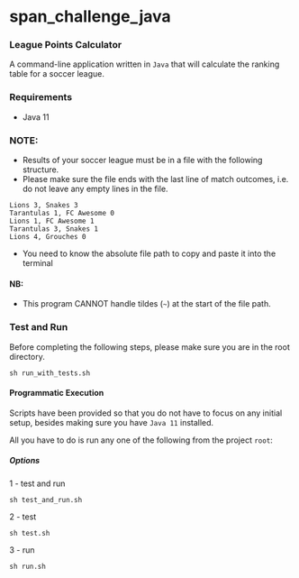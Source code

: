 # span_challenge_java #

### League Points Calculator

A command-line application written in `Java` that will calculate the ranking table for a
soccer league.

### Requirements

- Java 11

### NOTE:
- Results of your soccer league must be in a file with the following structure.
- Please make sure the file ends with the last line of match outcomes, i.e. do not leave any empty lines in the file.

```
Lions 3, Snakes 3
Tarantulas 1, FC Awesome 0
Lions 1, FC Awesome 1
Tarantulas 3, Snakes 1
Lions 4, Grouches 0
```

- You need to know the absolute file path to copy and paste it into the terminal

#### NB:
- This program CANNOT handle tildes (`~`) at the start of the file path. 

### Test and Run
Before completing the following steps, please make sure you are in the root directory.

```
sh run_with_tests.sh
```
#### Programmatic Execution

Scripts have been provided so that you do not have to focus on any initial setup, besides making sure you have `Java 11` installed.

All you have to do is run any one of the following from the project `root`:

##### Options

1 - test and run
``` 
sh test_and_run.sh
```
2 - test
``` 
sh test.sh
```
3 - run
``` 
sh run.sh
```

